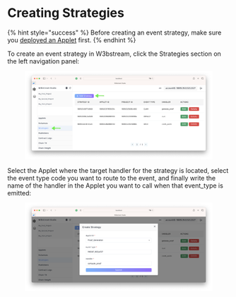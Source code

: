# Creating Strategies

{% hint style="success" %}
Before creating an event strategy, make sure you [deployed an Applet](https://app.gitbook.com/o/-MQ9LhchTp7\_QJr-AYG0/s/5whGkGlpM5BFduENPztv/) first.
{% endhint %}

To create an event strategy in W3bstream, click the Strategies section on the left navigation panel:

<figure><img src="../../.gitbook/assets/image (5).png" alt=""><figcaption></figcaption></figure>

Select the Applet where the target handler for the strategy is located, select the event type code you want to route to the event, and finally write the name of the handler in the Applet you want to call when that event\_type is emitted:

<figure><img src="../../.gitbook/assets/image (2) (1).png" alt=""><figcaption></figcaption></figure>

